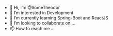 - 👋 Hi, I’m @SomeTheodor
- 👀 I’m interested in Development
- 🌱 I’m currently learning Spring-Boot and ReactJS
- 💞️ I’m looking to collaborate on ...
- 📫 How to reach me ...

<!---
SomeTheodor/SomeTheodor is a ✨ special ✨ repository because its `README.md` (this file) appears on your GitHub profile.
You can click the Preview link to take a look at your changes.
--->
